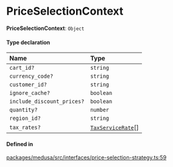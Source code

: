 # PriceSelectionContext

 **PriceSelectionContext**: `Object`

#### Type declaration

| Name | Type |
| :------ | :------ |
| `cart_id?` | `string` |
| `currency_code?` | `string` |
| `customer_id?` | `string` |
| `ignore_cache?` | `boolean` |
| `include_discount_prices?` | `boolean` |
| `quantity?` | `number` |
| `region_id?` | `string` |
| `tax_rates?` | [`TaxServiceRate`](TaxServiceRate.md)[] |

#### Defined in

[packages/medusa/src/interfaces/price-selection-strategy.ts:59](https://github.com/medusajs/medusa/blob/3d9f5ae63/packages/medusa/src/interfaces/price-selection-strategy.ts#L59)
